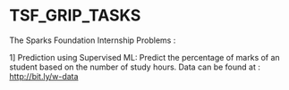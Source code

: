 # TSF_GRIP_TASKS
The Sparks Foundation Internship Problems :

1] Prediction using Supervised ML: Predict the percentage of marks of an student based on the number of study hours.
   Data can be found at : http://bit.ly/w-data
